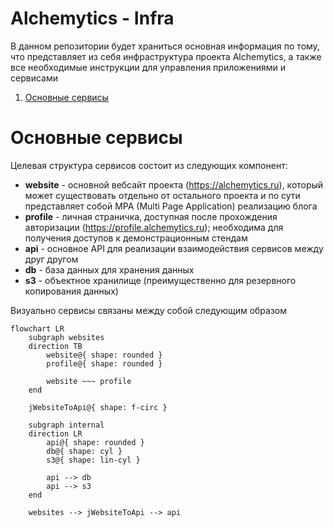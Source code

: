 # Alchemytics - Infra

В данном репозитории будет храниться основная информация по тому, что представляет из себя инфраструктура проекта Alchemytics, а также все необходимые инструкции для управления приложениями и сервисами

1. [Основные сервисы](#основные-сервисы)

# Основные сервисы

Целевая структура сервисов состоит из следующих компонент:

- **website** - основной вебсайт проекта (https://alchemytics.ru), который может существовать отдельно от остального проекта и по сути представляет собой MPA (Multi Page Application) реализацию блога
- **profile** - личная страничка, доступная после прохождения авторизации (https://profile.alchemytics.ru); необходима для получения доступов к демонстрационным стендам
- **api** - основное API для реализации взаимодействия сервисов между друг другом
- **db** - база данных для хранения данных
- **s3** - объектное хранилище (преимущественно для резервного копирования данных)

Визуально сервисы связаны между собой следующим образом

```mermaid
flowchart LR
    subgraph websites
    direction TB
        website@{ shape: rounded }
        profile@{ shape: rounded }

        website ~~~ profile
    end

    jWebsiteToApi@{ shape: f-circ }

    subgraph internal
    direction LR
        api@{ shape: rounded }
        db@{ shape: cyl }
        s3@{ shape: lin-cyl }

        api --> db
        api --> s3
    end

    websites --> jWebsiteToApi --> api
```
